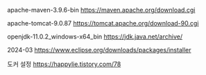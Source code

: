apache-maven-3.9.6-bin
https://maven.apache.org/download.cgi

apache-tomcat-9.0.87
https://tomcat.apache.org/download-90.cgi

openjdk-11.0.2_windows-x64_bin
https://jdk.java.net/archive/

2024-03 
https://www.eclipse.org/downloads/packages/installer

도커 설정
https://happylie.tistory.com/78
